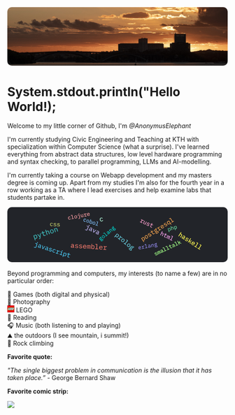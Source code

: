 <img src="./public/Sthlm kungsholmen001-20084.jpg" style="border-radius:10px"/>

<h1>System.stdout.println("Hello World!);</h1>

Welcome to my little corner of Github, I'm _@AnonymusElephant_

I'm currently studying Civic Engineering and Teaching at KTH with specialization within Computer Science (what a surprise). I've learned everything from abstract data structures, low level hardware programming and syntax checking, to parallel programming, LLMs and AI-modelling.

I'm currently taking a course on Webapp development and my masters degree is coming up. Apart from my studies I'm also for the fourth year in a row working as a TA where I lead exercises and help examine labs that students partake in.

<img src="./public/wordcloud_programming_languages.png" style="border-radius:10px">

Beyond programming and computers, my interests (to name a few) are in no particular order:

🎲 Games (both digital and physical) <br/>
📸 Photography <br/>
<img src="./public/LEGO_logo.png"> LEGO <br/>
📖 Reading <br/>
🎧 Music (both listening to and playing) <br/>
⛰️ the outdoors (I see mountain, i summit!) <br/>
🧗 Rock climbing <br/>

**Favorite quote:**

_"The single biggest problem in communication is the illusion that it has taken place.”_ - George Bernard Shaw

**Favorite comic strip:**

<img src="https://imgs.xkcd.com/comics/standards.png"/> <br/><br/>

